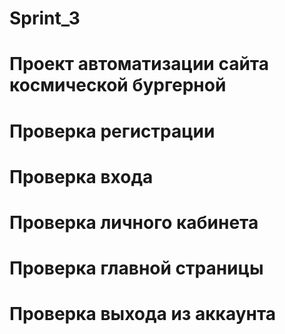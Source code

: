 # Sprint_3
# Проект автоматизации сайта космической бургерной
# Проверка регистрации
# Проверка входа
# Проверка личного кабинета
# Проверка главной страницы
# Проверка выхода из аккаунта